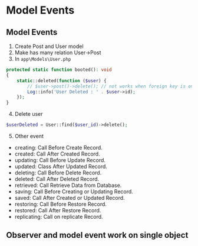 # Model Events

## Model Events

1. Create Post and User model
2. Make has many relation User->Post
3. In `app\Models\User.php`

```php
protected static function booted(): void
{
    static::deleted(function ($user) {
        // $user->post()->delete(); // not works when foreign key is on/established
        Log::info('User Deleted : ' . $user->id);
    });
}
```

4. Delete user

```php
$userDeleted = User::find($user_id)->delete();
```

5. Other event

- creating: Call Before Create Record.
- created: Call After Created Record.
- updating: Call Before Update Record.
- updated: Class After Updated Record.
- deleting: Call Before Delete Record.
- deleted: Call After Deleted Record.
- retrieved: Call Retrieve Data from Database.
- saving: Call Before Creating or Updating Record.
- saved: Call After Created or Updated Record.
- restoring: Call Before Restore Record.
- restored: Call After Restore Record.
- replicating: Call on replicate Record.

## Observer and model event work on single object
